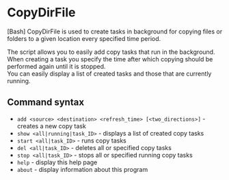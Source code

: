 # CopyDirFile
 [Bash] CopyDirFile is used to create tasks in background for copying files or folders to a given location every specified time period.  
 
  The script allows you to easily add copy tasks that run in the background.  
  When creating a task you specify the time after which copying should be performed again until it is stopped.  
  You can easily display a list of created tasks and those that are currently running.  
  
## Command syntax
  - `add <source> <destination> <refresh_time> [<two_directions>]`  - creates a new copy task
  - `show <all|running|task_ID>`  - displays a list of created copy tasks
  - `start <all|task_ID>`  - runs copy tasks
  - `del <all|task_ID>`  - deletes all or specified copy tasks
  - `stop <all|task_ID>`  - stops all or specified running copy tasks
  - `help`  - display this help page
  - `about`  - display information about this program
  
